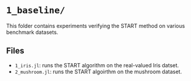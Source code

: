 # `1_baseline/`

This folder contains experiments verifying the START method on various benchmark datasets.

## Files

- `1_iris.jl`: runs the START algorithm on the real-valued Iris datset.
- `2_mushroom.jl`: runs the START algoirthm on the mushroom dataset.
